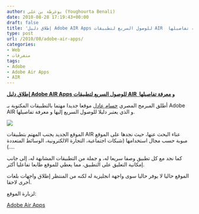 ```yaml
---
author: يوغرطة بن علي (Youghourta Benali)
date: 2010-08-28 17:19:43+00:00
draft: false
title: 'إطلاق دليل Adobe AIR Apps للوصول السريع لتطبيقات AIR  و معرفة تفاصيلها '
type: post
url: /2010/08/adobe-air-apps/
categories:
- Web
- متفرقات
tags:
- Adobe
- Adobe Air Apps
- AIR
---
```


**[إطلاق دليل Adobe AIR Apps للوصول السريع لتطبيقات AIR  و معرفة تفاصيلها](http://www.it-scoop.com/2010/08/adobe-air-apps/)**




أطلق المبرمج المصري [حسام عادل](http://twitter.com/Hos4m) موقعا جديدا مهتما بالتطبيقات المكتوبة بـ Adobe AIR و الذي يعتبر دليلا للوصول السريع إليها و معرفة تفاصيلها.




[![](http://www.it-scoop.com/wp-content/uploads/2010/08/Adobe-AIR-Application.png)
](http://www.it-scoop.com/2010/08/adobe-air-apps/)


الموقع الجديد يجنب المهتم بتطبيقات AIR عناء البحث عنها، حيث نجدها على الموقع مبوبة حسب مجال استخدامها (شبكات اجتماعية، التجارة الالكترونية، الوسائط المتعددة ...).

كما نجد مع كل تطبيق وصفا سريعا له، و جملة من التطبيقات المشابهة له، إلى جانب إمكانية التعليق على التطبيق، مما يعطي للموقع طابعا تفاعليا أكثر.

الموقع حاليا لا يوفر حاليا سوى واجهة انجليزية له لكنه من المنتظر إطلاق واجهات بلغات أخرى لاحقا.

لزبارة الموقع:

[Adobe Air Apps](http://adobeair.me/)
